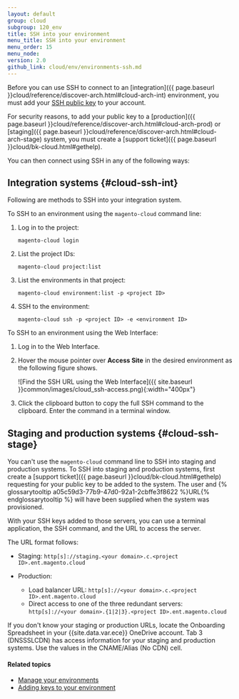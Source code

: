 ```yaml
---
layout: default
group: cloud
subgroup: 120_env
title: SSH into your environment
menu_title: SSH into your environment
menu_order: 15
menu_node:
version: 2.0
github_link: cloud/env/environments-ssh.md
---
```


Before you can use SSH to connect to an [integration]({{ page.baseurl }}cloud/reference/discover-arch.html#cloud-arch-int) environment, you must add your [SSH public key]({{page.baseurl}}cloud/before/before-workspace-ssh.html) to your account.

For security reasons, to add your public key to a [production]({{ page.baseurl }}cloud/reference/discover-arch.html#cloud-arch-prod) or [staging]({{ page.baseurl }}cloud/reference/discover-arch.html#cloud-arch-stage) system, you must create a [support ticket]({{ page.baseurl }}cloud/bk-cloud.html#gethelp).

You can then connect using SSH in any of the following ways:

## Integration systems {#cloud-ssh-int}

Following are methods to SSH into your integration system.

To SSH to an environment using the `magento-cloud` command line:

1.	Log in to the project:

		magento-cloud login
2.	List the project IDs:

		magento-cloud project:list
3.	List the environments in that project:

		magento-cloud environment:list -p <project ID>
3.	SSH to the environment:

		magento-cloud ssh -p <project ID> -e <environment ID>

To SSH to an environment using the Web Interface:

1.	Log in to the Web Interface.
2.	Hover the mouse pointer over **Access Site** in the desired environment as the following figure shows.

	![Find the SSH URL using the Web Interface]({{ site.baseurl }}common/images/cloud_ssh-access.png){:width="400px"}

3.	Click the clipboard button to copy the full SSH command to the clipboard. Enter the command in a terminal window.


## Staging and production systems {#cloud-ssh-stage}
You can't use the `magento-cloud` command line to SSH into staging and production systems. To SSH into staging and production systems, first create a [support ticket]({{ page.baseurl }}cloud/bk-cloud.html#gethelp) requesting for your public key to be added to the system. The user and  {% glossarytooltip a05c59d3-77b9-47d0-92a1-2cbffe3f8622 %}URL{% endglossarytooltip %} will have been supplied when the system was provisioned.

With your SSH keys added to those servers, you can use a terminal application, the SSH command, and the URL to access the server.

The URL format follows:

*	Staging: `http[s]://staging.<your domain>.c.<project ID>.ent.magento.cloud`
*	Production:

	*	Load balancer URL: `http[s]://<your domain>.c.<project ID>.ent.magento.cloud`
	*	Direct access to one of the three redundant servers: `http[s]://<your domain>.{1|2|3}.<project ID>.ent.magento.cloud`

If you don't know your staging or production URLs, locate the Onboarding Spreadsheet in your {{site.data.var.ece}} OneDrive account. Tab 3 (DNSSSLCDN) has access information for your staging and production systems. Use the values in the CNAME/Alias (No CDN) cell.

#### Related topics
*	[Manage your environments]({{page.baseurl}}cloud/env/environments.html)
* [Adding keys to your environment]({{page.baseurl}}cloud/before/before-workspace-ssh.html)
